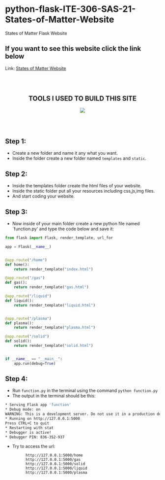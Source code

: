 # python-flask-ITE-306-SAS-21-States-of-Matter-Website
States of Matter Flask Website

## If you want to see this website click the link below

Link:  [States of Matter Website](https://rodence.github.io/stateofmatter/index.html)


<div align='center'>
 <br><br>
<h2>TOOLS I USED TO BUILD THIS SITE</h2> 
 <img src="https://skillicons.dev/icons?i=html,css,js,vscode,python,bootstrap,flask&theme=dark&perline=8" />
 <br>
 <br>
 <br>
 <br>
</div>
			


## Step 1:

* Create a new folder and name it any what you want.
* Inside the folder create a new folder named `templates` and `static`.

## Step 2:
* Inside the templates folder create the html files of your website.
* Inside the static folder put all your resources including css,js,img files.
* And start coding your website.


## Step 3: 
* Now inside of your main folder create a new python file named `function.py'
and type the code below and save it:


```python
from flask import Flask, render_template, url_for

app = Flask(__name__)


@app.route("/home")
def home():
    return render_template("index.html")

@app.route("/gas")
def gas():
    return render_template("gas.html")

@app.route("/liquid")
def liquid():
    return render_template("liquid.html")


@app.route("/plasma")
def plasma():
    return render_template("plasma.html")

@app.route("/solid")
def solid():
    return render_template("solid.html")


if __name__ == "__main__":
    app.run(debug=True)
```
			
			
			
			
## Step 4:
* Run 	`function.py` in the terminal using the command `python function.py`
* The output in the terminal should be this:
		
```bash
* Serving Flask app 'function'
* Debug mode: on
WARNING: This is a development server. Do not use it in a production deployment. Use a production WSGI server instead.
* Running on http://127.0.0.1:5000
Press CTRL+C to quit
* Restarting with stat
* Debugger is active!
* Debugger PIN: 836-352-937		
```
* Try to access the url:
			
			http://127.0.0.1:5000/home
			http://127.0.0.1:5000/gas
			http://127.0.0.1:5000/solid
			http://127.0.0.1:5000/liquid
			http://127.0.0.1:5000/plasma
